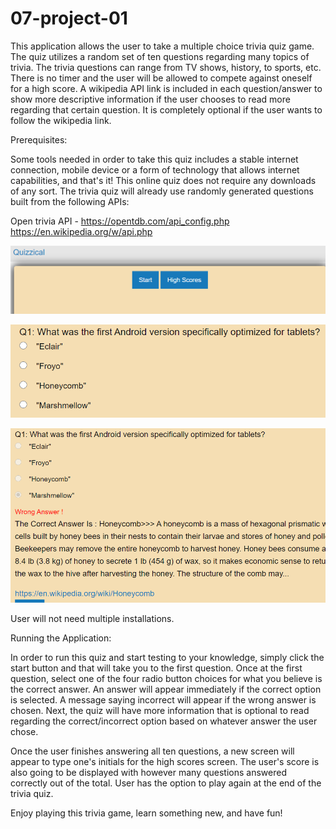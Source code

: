 # 07-project-01

This application allows the user to take a multiple choice trivia quiz game. The quiz utilizes a random set of ten questions regarding many topics of trivia. The trivia questions can range from TV shows, history, to sports, etc. There is no timer and the user will be allowed to compete against oneself for a high score. A wikipedia API link is included in each question/answer to show more descriptive information if the user chooses to read more regarding that certain question. It is completely optional if the user wants to follow the wikipedia link.


Prerequisites:

Some tools needed in order to take this quiz includes a stable internet connection, mobile device or a form of technology that allows internet capabilities, and that's it! This online quiz does not require any downloads of any sort. The trivia quiz will already use randomly generated questions built from the following APIs: 

Open trivia API - https://opentdb.com/api_config.php
https://en.wikipedia.org/w/api.php

![frontPage](Assets/img/frontPage.PNG)

![question](Assets/img/question.PNG)

![answer](Assets/img/answer.PNG)

User will not need multiple installations. 


Running the Application:

In order to run this quiz and start testing to your knowledge, simply click the start button and that will take you to the first question. Once at the first question, select one of the four radio button choices for what you believe is the correct answer. An answer will appear immediately if the correct option is selected. A message saying incorrect will appear if the wrong answer is chosen. Next, the quiz will have more information that is optional to read regarding the correct/incorrect option based on whatever answer the user chose.  

Once the user finishes answering all ten questions, a new screen will appear to type one's initials for the high scores screen. The user's score is also going to be displayed with however many questions answered correctly out of the total. User has the option to play again at the end of the trivia quiz. 

Enjoy playing this trivia game, learn something new, and have fun! 





